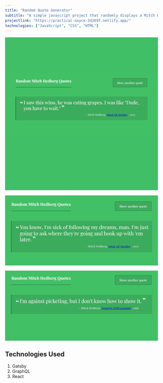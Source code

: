 ```yaml
---
title: "Random Quote Generator"
subtitle: "A simple javascript project that randomly displays a Mitch Hedberg quote"
projectlink: "https://practical-noyce-3d269f.netlify.app/" 
technologies: ["JavaScript", "CSS", "HTML"]
---
```


![Quote Generator](../images/Quotes550-550.png)

![Quote Generator 2](../images/quotes1200x550.png)

![Quote Generator 3](../images/quoteslayout1200-550.png)

## Technologies Used

1. Gatsby
2. GraphQL
3. React
